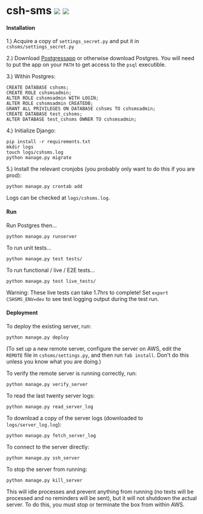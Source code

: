 # csh-sms <a href="https://travis-ci.org/charityscience/csh-sms/builds"><img src="https://img.shields.io/travis/charityscience/csh-sms.svg"></a> <a href="https://codecov.io/github/charityscience/csh-sms"><img src="https://img.shields.io/codecov/c/github/charityscience/csh-sms.svg"></a>

#### Installation

1.) Acquire a copy of `settings_secret.py` and put it in `cshsms/settings_secret.py`

2.) Download [Postgressapp](https://postgresapp.com/) or otherwise download Postgres. You will need to put the app on your `PATH` to get access to the `psql` executible.

3.) Within Postgres:

```
CREATE DATABASE cshsms;
CREATE ROLE cshsmsadmin;
ALTER ROLE cshsmsadmin WITH LOGIN;
ALTER ROLE cshsmsadmin CREATEDB;
GRANT ALL PRIVILEGES ON DATABASE cshsms TO cshsmsadmin;
CREATE DATABASE test_cshsms;
ALTER DATABASE test_cshsms OWNER TO cshsmsadmin;
```

4.) Initialize Django:

```
pip install -r requirements.txt
mkdir logs
touch logs/cshsms.log
python manage.py migrate
```

5.) Install the relevant cronjobs (you probably only want to do this if you are prod):

```
python manage.py crontab add
```

Logs can be checked at `logs/cshsms.log`.


#### Run

Run Postgres then...

```
python manage.py runserver
```

To run unit tests...

```
python manage.py test tests/
```

To run functional / live / E2E tests...

```
python manage.py test live_tests/
```

Warning: These live tests can take 1.7hrs to complete! Set `export CSHSMS_ENV=dev` to see test logging output during the test run.


#### Deployment


To deploy the existing server, run:

```
python manage.py deploy
```

(To set up a new remote server, configure the server on AWS, edit the `REMOTE` file in `cshsms/settings.py`, and then run `fab install`. Don't do this unless you know what you are doing.)

To verify the remote server is running correctly, run:

```
python manage.py verify_server
```

To read the last twenty server logs:

```
python manage.py read_server_log
```

To download a copy of the server logs (downloaded to `logs/server_log.log`):

```
python manage.py fetch_server_log
```

To connect to the server directly:

```
python manage.py ssh_server
```

To stop the server from running:

```
python manage.py kill_server
```

This will idle processes and prevent anything from running (no texts will be processed and no reminders will be sent), but it will not shutdown the actual server. To do this, you must stop or terminate the box from within AWS.
